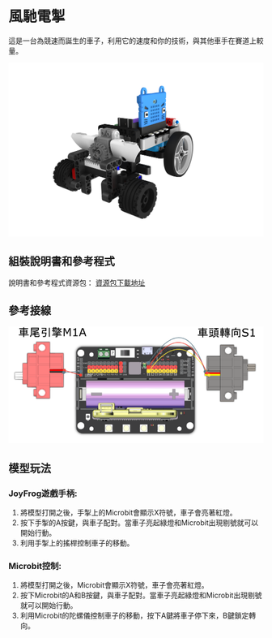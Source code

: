 # 風馳電掣

這是一台為競速而誕生的車子，利用它的速度和你的技術，與其他車手在賽道上較量。

![](images/speed.png)

## 組裝說明書和參考程式

說明書和參考程式資源包： [資源包下載地址](https://bit.ly/Powerbrick10in1BuildingGuide)

## 參考接線

![](images/speed_wire.png)

## 模型玩法

### JoyFrog遊戲手柄:

1. 將模型打開之後，手掣上的Microbit會顯示X符號，車子會亮著紅燈。
2. 按下手掣的A按鍵，與車子配對。當車子亮起綠燈和Microbit出現剔號就可以開始行動。
3. 利用手掣上的搖桿控制車子的移動。

### Microbit控制:

1. 將模型打開之後，Microbit會顯示X符號，車子會亮著紅燈。
2. 按下Microbit的A和B按鍵，與車子配對。當車子亮起綠燈和Microbit出現剔號就可以開始行動。
3. 利用Microbit的陀螺儀控制車子的移動，按下A鍵將車子停下來，B鍵鎖定轉向。